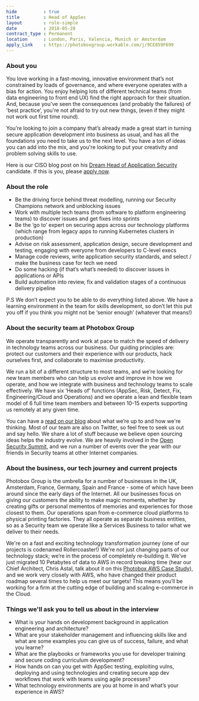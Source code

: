 ```yaml
---
hide          : true
title         : Head of AppSec
layout        : role-simple
date          : 2018-05-28
contract_type : Permanent
location      : London, Paris, Valencia, Munich or Amsterdam
apply_Link    : https://photoboxgroup.workable.com/j/9CE859F699
---
```



### About you

You love working in a fast-moving, innovative environment that’s not constrained by loads of governance, and where everyone operates with a bias for action. You enjoy helping lots of different technical teams (from data engineering to front end UX) find the right approach for their situation. And, because you've seen the consequences (and probably the failures) of 'best practice’, you're not afraid to try out new things, (even if they might not work out first time round).

You’re looking to join a company that’s already made a great start in turning secure application development into business as usual, and has all the foundations you need to take us to the next level. You have a ton of ideas you can add into the mix, and you're looking to put your creativity and problem solving skills to use.

Here is our CISO blog post on his [Dream Head of Application Security](https://pbx-group-security.com/blog/2018/10/06/my-dream-head-of-app-sec/) candidate. If this is you, please [apply now](https://photoboxgroup.workable.com/j/9CE859F699).

### About the role

- Be the driving force behind threat modelling, running our Security Champions network and unblocking issues
- Work with multiple tech teams (from software to platform engineering teams) to discover issues and get fixes into sprints
- Be the ‘go to’ expert on securing apps across our technology platforms (which range from legacy apps to running Kubernetes clusters in production)
- Advise on risk assessment, application design, secure development and testing, engaging with everyone from developers to C-level execs
- Manage code reviews, write application security standards, and select / make the business case for tech we need
- Do some hacking (if that’s what’s needed) to discover issues in applications or APIs
- Build automation into review, fix and validation stages of a continuous delivery pipeline

P.S We don’t expect you to be able to do everything listed above. We have a learning environment in the team for skills development, so don’t let this put you off if you think you might not be ‘senior enough’ (whatever that means!)

### About the security team at Photobox Group

We operate transparently and work at pace to match the speed of delivery in technology teams across our business. Our guiding principles are: protect our customers and their experience with our products, hack ourselves first, and collaborate to maximise productivity.

We run a bit of a different structure to most teams, and we’re looking for new team members who can help us evolve and improve in how we operate, and how we integrate with business and technology teams to scale effectively. We have six ‘Heads of’ functions (AppSec, Risk, Detect, Fix, Engineering/Cloud and Operations) and we operate a lean and flexible team model of 6 full time team members and between 10-15 experts supporting us remotely at any given time.

You can have a [read on our blog](https://pbx-group-security.com/blog/) about what we’re up to and how we're thinking. Most of our team are also on Twitter, so feel free to seek us out and say hello. We share a lot of stuff because we believe open sourcing ideas helps the industry evolve. We are heavily involved in the [Open Security Summit](https://open-security-summit.org/), and we run a number of events over the year with our friends in Security teams at other Internet companies.

### About the business, our tech journey and current projects

Photobox Group is the umbrella for a number of businesses in the UK, Amsterdam, France, Germany, Spain and France - some of which have been around since the early days of the Internet. All our businesses focus on giving our customers the ability to make magic moments, whether by creating gifts or personal mementos of memories and experiences for those closest to them. Our operations span from e-commerce cloud platforms to physical printing factories. They all operate as separate business entities, so as a Security team we operate like a Services Business to tailor what we deliver to their needs.

We're on a fast and exciting technology transformation journey (one of our projects is codenamed Rollercoaster!) We're not just changing parts of our technology stack; we’re in the process of completely re-building it. We’ve just migrated 10 Petabytes of data to AWS in record breaking time (hear our Chief Architect, Chris Astal, talk about it on this [Photobox AWS Case Study](https://aws.amazon.com/solutions/case-studies/photobox/)), and we work very closely with AWS, who have changed their product roadmap several times to help us meet our targets! This means you’ll be working for a firm at the cutting edge of building and scaling e-commerce in the Cloud.

### Things we'll ask you to tell us about in the interview

- What is your hands on development background in application engineering and architecture?
- What are your stakeholder management and influencing skills like and what are some examples you can give us of success, failure, and what you learne?
- What are the playbooks or frameworks you use for developer training and secure coding curriculum development?
- How hands on can you get with AppSec testing, exploiting vulns, deploying and using technologies and creating secure app dev workflows that work with teams using agile processes?
- What technology environments are you at home in and what’s your experience in AWS?
